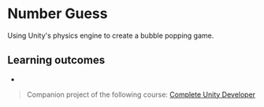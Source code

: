 ﻿# Number Guess
Using Unity's physics engine to create a bubble popping game.

## Learning outcomes
- 


> Companion project of the following course: [Complete Unity Developer](http://gdev.tv/cudgithub)